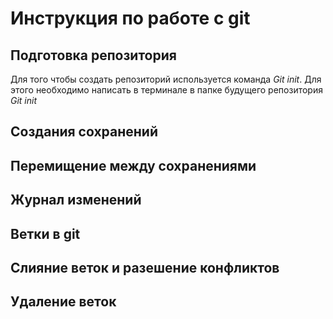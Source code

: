 # Инструкция по работе с git

## Подготовка репозитория

Для того чтобы создать репозиторий используется команда *Git init*. Для этого необходимо написать в терминале в папке будущего репозитория *Git init*
## Создания сохранений

## Перемищение между сохранениями

## Журнал изменений

## Ветки в git

## Слияние веток и разешение конфликтов

## Удаление веток